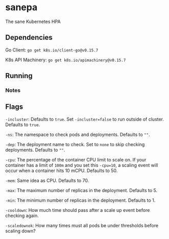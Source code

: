 # sanepa

The sane Kubernetes HPA

## Dependencies

Go Client: `go get k8s.io/client-go@v0.15.7`

K8s API Machinery: `go get k8s.io/apimachinery@v0.15.7`

## Running

### Notes

## Flags

`-incluster`: Defaults to `true`. Set `-incluster=false` to run outside of cluster. Defaults to `true`.

`-ns`: The namespace to check pods and deployments. Defaults to `""`.

`-dep`: The deployment name to check. Set to `none` to skip checking deployments. Defaults to `""`.

`-cpu`: The percentage of the container CPU limit to scale on. If your container has a limit of `100m` and you set this `-cpu=10`, a scaling event will occur when a container hits 10 mCPU. Defaults to 50.

`-mem`: Same idea as CPU. Defaults to 70.

`-max`: The maximum number of replicas in the deployment. Defaults to 5.

`-min`: The minimum number of replicas in the deployment. Defaults to 1.

`-cooldown`: How much time should pass after a scale up event before checking again.

`-scaledownok`: How many times must all pods be under thresholds before scaling down?
